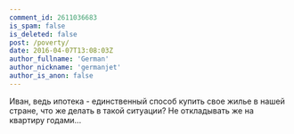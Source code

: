 ```yaml
---
comment_id: 2611036683
is_spam: false
is_deleted: false
post: /poverty/
date: 2016-04-07T13:08:03Z
author_fullname: 'German'
author_nickname: 'germanjet'
author_is_anon: false
---
```


<p>Иван, ведь ипотека - единственный способ купить свое жилье в нашей стране, что же делать в такой ситуации? Не откладывать же на квартиру годами...</p>
